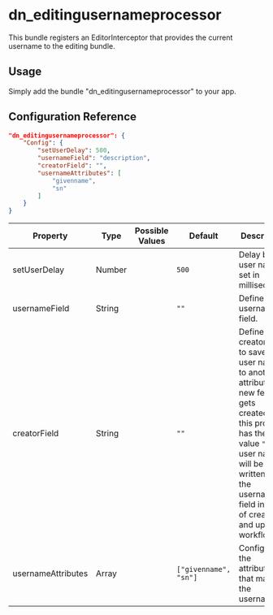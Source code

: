 # dn_editingusernameprocessor

This bundle registers an EditorInterceptor that provides the current username to the editing bundle.

## Usage

Simply add the bundle "dn_editingusernameprocessor" to your app.

## Configuration Reference

```json
"dn_editingusernameprocessor": {
    "Config": {
        "setUserDelay": 500,
        "usernameField": "description",
        "creatorField": "",
        "usernameAttributes": [
            "givenname",
            "sn"
        ]
    }
}
```

| Property           | Type   | Possible Values | Default                   | Description                                                                                                                                                                                                                            |
|--------------------|--------|-----------------|---------------------------|----------------------------------------------------------------------------------------------------------------------------------------------------------------------------------------------------------------------------------------|
| setUserDelay       | Number |                 | ```500```                 | Delay before user name is set in milliseconds.                                                                                                                                                                                         |
| usernameField      | String |                 | ```""```                  | Define the username field.                                                                                                                                                                                                             |
| creatorField       | String |                 | ```""```                  | Define the creator field to save the user name to another attribute if a new features gets created. If this property has the value ```""``` the user name will be written to the username field in case of create and update workflow. |
| usernameAttributes | Array  |                 | ```["givenname", "sn"]``` | Configure the attributes that make up the username.                                                                                                                                                                                    |
